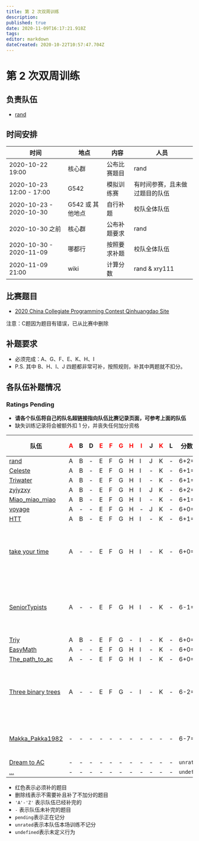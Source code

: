 ```yaml
---
title: 第 2 次双周训练
description: 
published: true
date: 2020-11-09T16:17:21.918Z
tags: 
editor: markdown
dateCreated: 2020-10-22T10:57:47.704Z
---
```


# 第 2 次双周训练

## 负责队伍

* [rand](/team/rand)

## 时间安排

| 时间 | 地点  | 内容 | 人员 |
|---|---|---|---|
| 2020-10-22 19:00 | 核心群 | 公布比赛题目 | rand |
| 2020-10-23 12:00 - 17:00 | G542 | 模拟训练赛 | 有时间参赛，且未做过题目的队伍 |
| 2020-10-23 - 2020-10-30 | G542 或 其他地点 | 自行补题 | 校队全体队伍 |
| 2020-10-30 之前 | 核心群 | 公布补题要求 | rand |
| 2020-10-30 - 2020-11-09 | 哪都行 | 按照要求补题 | 校队全体队伍 |
| 2020-11-09 21:00 | wiki | 计算分数 | rand & xry111 |

## 比赛题目

* [2020 China Collegiate Programming Contest Qinhuangdao Site](https://codeforces.com/group/2l2uaz0vCx/contest/102769)

注意：C题因为题目有错误，已从比赛中删除

## 补题要求

* 必须完成：A、G、F、E、K、H、I
* P.S. 其中 B、H、I、J 四题都非常可补，按照规则，补其中两题就不扣分。

## 各队伍补题情况

### Ratings Pending

* **请各个队伍将自己的队名超链接指向队伍比赛记录页面，可参考上面的队伍**
* 缺失训练记录将会被额外扣 1 分，并丧失任何加分资格

| 队伍  | <font color="red">A</font> | B | D | <font color="red">E</font> | <font color="red">F</font> | <font color="red">G</font> | <font color="red">H</font> | <font color="red">I</font> | J | <font color="red">K</font> | L |分数变动| 备注 |
|-|-|-|-|-|-|-|-|-|-|-|-|-|-|
|[rand](/team/rand/trainings/GYM-102769)|A|B|-|E|F|G|H|I|J|K|-|6+2=`8`| |
|[Celeste](/team/Celeste/2020-CCPC-QHD)|A|B|-|E|F|G|H|I|-|K|-|6+1=`7`| |
|[Triwater](/team/Triwater/TrainingRecords/CCPC2020/qinghuangdao)|A|B|-|E|F|G|H|I|-|K|-|6+1=`7`| |
|[zyjyzxy](/team/zyjyzxy/team/CCPC秦皇岛2020)|A|B|-|E|F|G|H|I|J|K|-|6+2=`8`| |
|[Miao_miao_miao](/team/Miao_miao_miao/双周训练2)|A|B|-|E|F|G|H|I|-|K|-|6+1=`7`| |
|[voyage](/team/voyage/gym102769)|A|-|-|E|F|G|H|-|J|K|-|6+0=`6`| |
|[HTT](/team/HTT/CCPC2020)|A|B|-|E|F|G|H|I|-|K|-|6+1=`7`| |
|[take your time](/team/take-your-time/训练记录)|A|-|-|E|F|G|H|I|-|K|-|6+0=`6`| <del>没有训练记录</del> |
|[SeniorTypists](/team/SeniorTypists)|A|-|-|E|F|G|H|I|-|K|-|6-1=`5`| 没有训练记录 |
|[Triy](/team/Triy/双周训练2)|A|B|-|E|F|G|-|I|-|K|-|6+0=`6`| |
|[EasyMath](/team/EasyMath/训练记录/2)|A|-|-|E|F|G|H|I|-|K|-|6+0=`6`| |
|[The_path_to_ac](/team/the_path_to_ac)|A|-|-|E|F|G|H|I|-|K|-|6+0=`6`| |
|[Three binary trees](/team/)|A|-|-|E|F|G|-|I|-|K|-|6-2=`4`| 没有训练记录 |
|[Makka_Pakka1982](/team/)|-|-|-|-|-|-|-|-|-|-|-|6-7=`-1`| 应予清退 |
|[Dream to AC](/team/)|-|-|-|-|-|-|-|-|-|-|-|`unrated`| |
|[...](/team/)|-|-|-|-|-|-|-|-|-|-|-|`undefined`| |

* 红色表示必须补的题目
* 删除线表示不需要补且补了不加分的题目
* `'A'-'Z'` 表示队伍已经补完的
* `-` 表示队伍未补完的题目
* `pending`表示正在记分
* `unrated`表示本队伍本场训练不记分
* `undefined`表示未定义行为